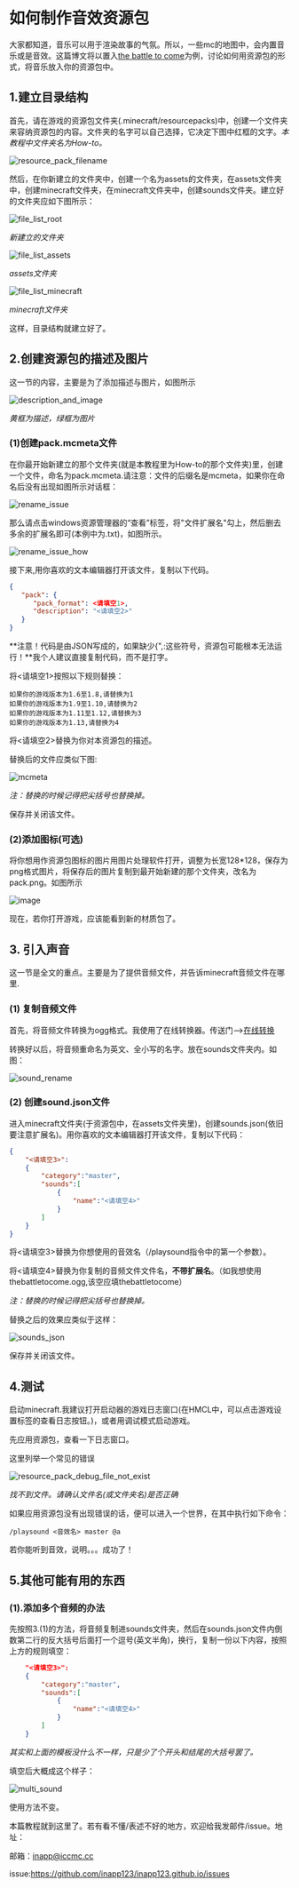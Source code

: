 # 如何制作音效资源包

大家都知道，音乐可以用于渲染故事的气氛。所以，一些mc的地图中，会内置音乐或是音效。这篇博文将以置入[the battle to come](https://music.163.com/song?id=22731452)为例，讨论如何用资源包的形式，将音乐放入你的资源包中。

## 1.建立目录结构

首先，请在游戏的资源包文件夹(.minecraft/resourcepacks)中，创建一个文件夹来容纳资源包的内容。文件夹的名字可以自己选择，它决定下图中红框的文字。*本教程中文件夹名为How-to。*

![resource_pack_filename](/image/resource_pack_filename.png)

然后，在你新建立的文件夹中，创建一个名为assets的文件夹，在assets文件夹中，创建minecraft文件夹，在minecraft文件夹中，创建sounds文件夹。建立好的文件夹应如下图所示：

![file_list_root](image/resource_pack_file_list_root.png)

*新建立的文件夹*

![file_list_assets](image/resource_pack_file_list_assets.png)

*assets文件夹*

![file_list_minecraft](image/resource_pack_file_list_minecraft.png)

*minecraft文件夹*

这样，目录结构就建立好了。

## 2.创建资源包的描述及图片

这一节的内容，主要是为了添加描述与图片，如图所示

![description_and_image](image/resource_pack_description_and_image.png)

*黄框为描述，绿框为图片*

### (1)创建pack.mcmeta文件

在你最开始新建立的那个文件夹(就是本教程里为How-to的那个文件夹)里，创建一个文件，命名为pack.mcmeta.请注意：文件的后缀名是mcmeta，如果你在命名后没有出现如图所示对话框：

![rename_issue](image\resource_pack_rename.png)

那么请点击windows资源管理器的“查看”标签，将"文件扩展名"勾上，然后删去多余的扩展名即可(本例中为.txt)，如图所示。

![rename_issue_how](image\resource_pack_rename_how.png)

接下来,用你喜欢的文本编辑器打开该文件，复制以下代码。

```json
{
   "pack": {
      "pack_format": <请填空1>,
      "description": "<请填空2>"
   }
}
```

**注意！代码是由JSON写成的，如果缺少{",:这些符号，资源包可能根本无法运行！**我个人建议直接复制代码，而不是打字。

将<请填空1>按照以下规则替换：

```
如果你的游戏版本为1.6至1.8,请替换为1
如果你的游戏版本为1.9至1.10,请替换为2
如果你的游戏版本为1.11至1.12,请替换为3
如果你的游戏版本为1.13,请替换为4
```

将<请填空2>替换为你对本资源包的描述。

替换后的文件应类似下图:

![mcmeta](image\resource_pack_mcmeta.png)

*注：替换的时候记得把尖括号也替换掉。*

保存并关闭该文件。

### (2)添加图标(可选)

将你想用作资源包图标的图片用图片处理软件打开，调整为长宽128*128，保存为png格式图片，将保存后的图片复制到最开始新建的那个文件夹，改名为pack.png。如图所示

![image](image\resource_pack_image.png)

现在，若你打开游戏，应该能看到新的材质包了。

## 3. 引入声音

这一节是全文的重点。主要是为了提供音频文件，并告诉minecraft音频文件在哪里.

### (1) 复制音频文件

首先，将音频文件转换为ogg格式。我使用了在线转换器。传送门-->[在线转换](https://audio.online-convert.com/convert-to-ogg)

转换好以后，将音频重命名为英文、全小写的名字。放在sounds文件夹内。如图：

![sound_rename](image\resource_pack_sound_rename.png)

### (2) 创建sound.json文件

进入minecraft文件夹(于资源包中，在assets文件夹里)，创建sounds.json(依旧要注意扩展名)。用你喜欢的文本编辑器打开该文件，复制以下代码：

```json
{
	"<请填空3>":
	{
		"category":"master",
		"sounds":[
			{
				"name":"<请填空4>"
			}
		]
	}
}
```

将<请填空3>替换为你想使用的音效名（/playsound指令中的第一个参数）。

将<请填空4>替换为你复制的音频文件文件名，**不带扩展名**。（如我想使用thebattletocome.ogg,该空应填thebattletocome）

*注：替换的时候记得把尖括号也替换掉。*

替换之后的效果应类似于这样：

![sounds_json](image/resource_pack_sounds_json.png)

保存并关闭该文件。

## 4.测试

启动minecraft.我建议打开启动器的游戏日志窗口(在HMCL中，可以点击游戏设置标签的查看日志按钮。)，或者用调试模式启动游戏。

先应用资源包，查看一下日志窗口。

这里列举一个常见的错误

![resource_pack_debug_file_not_exist](image\resource_pack_debug_file_not_exist.png)

*找不到文件。请确认文件名(或文件夹名)是否正确*

如果应用资源包没有出现错误的话，便可以进入一个世界，在其中执行如下命令：

```
/playsound <音效名> master @a
```

若你能听到音效，说明。。。成功了！



## 5.其他可能有用的东西

### (1).添加多个音频的办法

先按照3.(1)的方法，将音频复制进sounds文件夹，然后在sounds.json文件内倒数第二行的反大括号后面打一个逗号(英文半角)，换行，复制一份以下内容，按照上方的规则填空：

```json
	"<请填空3>":
	{
		"category":"master",
		"sounds":[
			{
				"name":"<请填空4>"
			}
		]
	}
```

*其实和上面的模板没什么不一样，只是少了个开头和结尾的大括号罢了。*

填空后大概成这个样子：

![multi_sound](image/resource_pack_multi_sound.png)

使用方法不变。



本篇教程就到这里了。若有看不懂/表述不好的地方，欢迎给我发邮件/issue。地址：

邮箱：inapp@iccmc.cc

issue:https://github.com/inapp123/inapp123.github.io/issues

